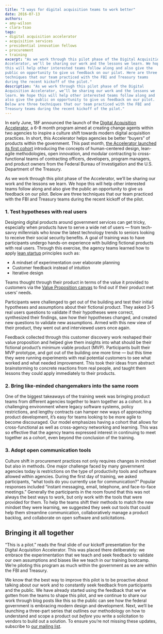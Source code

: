 ```yaml
---
title: "3 ways for digital acquisition teams to work better"
date: 2016-07-13
authors:
- amy-wilson
- clara-tsao
tags:
- digital acquisition accelerator
- acquisition services
- presidential innovation fellows
- procurement
- training
excerpt: "As we work through this pilot phase of the Digital Acquisition
Accelerator, we’ll be sharing our work and the lessons we learn. We hope
this will help other interested teams follow along and also give the
public on opportunity to give us feedback on our pilot. Here are three
techniques that our team practiced with the FBI and Treasury teams
during the recent kickoff of the pilot."
description: "As we work through this pilot phase of the Digital
Acquisition Accelerator, we’ll be sharing our work and the lessons we
learn. We hope this will help other interested teams follow along and
also give the public on opportunity to give us feedback on our pilot.
Below are three techniques that our team practiced with the FBI and
Treasury teams during the recent kickoff of the pilot."
---
```

In early June, 18F announced the launch of the [Digital Acquisition
Accelerator](https://pages.18f.gov/digitalaccelerator/), a 6-8 month
program aimed at creating change agents within two agencies to inspire a
culture shift towards modern digital acquisition practices. In short,
this Accelerator helps agencies be better “buyers” of products within
the government. This past month, [the Accelerator launched its first
cohort](https://18f.gsa.gov/2016/06/15/two-agencies-participating-in-the-digital-acquisition-accelerator-pilot/) introducing the concepts of human-centered
design, lean-agile methodologies, open innovation, and modular
contracting to cross-functional teams of contracting officers,
developers, program managers, and product owners from the Federal Bureau
of Investigation and the U.S. Department of the Treasury.

As we work through this pilot phase of the Accelerator, we’ll be sharing
our work and the lessons we learn. We hope this will help other
interested teams follow along and also give the public an opportunity to
give us feedback on our pilot. Below are three techniques that our team
practiced with the FBI and Treasury teams during the recent kickoff of
the pilot.

### 1. Test hypotheses with real users 

Designing digital products around government services can get tricky,
especially when products have to serve a wide net of users — from
tech-savvy millennials who know the latest technology trends to seniors
looking to receive their social security benefits. A goal of training
was to have participants undergo hands-on experience with building
fictional products with real users. Through this exercise, the agency
teams learned how to apply [lean startup](http://theleanstartup.com/principles) principles such as:

- A mindset of experimentation over elaborate planning
- Customer feedback instead of intuition
- Iterative design

Teams thought through their product in terms of the value it provided to
customers via the [Value Proposition
canvas](http://www.businessmodelgeneration.com/canvas/vpc) to find out
if their product met users’ needs.

Participants were challenged to get out of the building and test their
initial hypotheses and assumptions about their fictional product. They
asked 3-5 real users questions to validate if their hypotheses were
correct, synthesized their findings, saw how their hypotheses changed,
and created new questions to validate new assumptions. Armed with this
new view of their product, they went out and interviewed users once
again.

Feedback collected through this customer discovery work reshaped their
value proposition and helped give them insights into what should be
their fictional product’s minimum viable product (MVP). Participants
built their MVP prototype, and got out of the building one more time —
but this time they were running experiments with real potential
customers to see what worked and what needed improvement. This took
their ideas from abstract brainstorming to concrete reactions from real
people, and taught them lessons they could apply immediately to their
products.

### 2. Bring like-minded changemakers into the same room 

One of the biggest takeaways of the training week was bringing product
teams from different agencies together to learn together as a cohort. In
a challenging environment where legacy software systems, policy
restrictions, and lengthy contracts can hamper new ways of approaching
product development, it’s easy for teams looking to be more agile to
become discouraged. Our model emphasizes having a cohort that allows for
cross-functional as well as cross-agency networking and learning. This
was so effective that the agency teams expressed interest in continuing
to meet together as a cohort, even beyond the conclusion of the
training.

### 3. Adopt open communication tools

Culture shift in procurement practices not only requires changes in
mindset but also in methods. One major challenge faced by many
government agencies today is restrictions on the type of productivity
tools and software allowed within agencies. During the first day of
training, we asked participants, “what tools do you currently use for
communication?” Popular responses included “instant messaging, email,
telephone, and face-to-face meetings.” Generally the participants in the
room found that this was not always the best ways to work, but only work
with the tools that were provided for them. To help the teams shift
their methods to match the new mindset they were learning, we suggested
they seek out tools that could help them streamline communication,
collaboratively manage a product backlog, and collaborate on open
software and solicitations.

Bringing it all together 
-------------------------

“This is a pilot.” reads the final slide of our kickoff presentation for
the Digital Acquisition Accelerator. This was placed there deliberately:
we embrace the experimentation that we teach and seek feedback to
validate our own assumptions and biases like we teach in our training
bootcamp. We’re piloting this program as much within the government as
we are within the FBI and Treasury.

We know that the best way to improve this pilot is to be proactive about
talking about our work and to constantly seek feedback from participants
and the public. We have already started using the feedback that we've
gotten from the teams to shape this pilot, and we continue to
share our work through blog posts like this so the public can see how
the federal government is embracing modern design and development. Next,
we’ll be launching a three-part series that outlines our methodology on
how to understand and scope a product out *before* you write a
solicitation to vendors to build out a solution. To ensure you’re not
missing these updates, subscribe to [our mailing
list](https://medium.us13.list-manage.com/subscribe/post?u=5dc46345e0302158f44cf54d5&id=118734743e).
